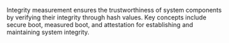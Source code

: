 Integrity measurement ensures the trustworthiness of system components by verifying their integrity through hash values. Key concepts include secure boot, measured boot, and attestation for establishing and maintaining system integrity.